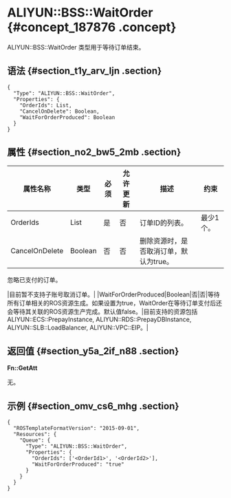 # ALIYUN::BSS::WaitOrder {#concept_187876 .concept}

ALIYUN::BSS::WaitOrder 类型用于等待订单结束。

## 语法 {#section_t1y_arv_ljn .section}

``` {#codeblock_djt_6mh_ln4 .language-json}
{
  "Type": "ALIYUN::BSS::WaitOrder",
  "Properties": {
    "OrderIds": List,
    "CancelOnDelete": Boolean,
    "WaitForOrderProduced": Boolean
  }
}
```

## 属性 {#section_no2_bw5_2mb .section}

|属性名称|类型|必须|允许更新|描述|约束|
|----|--|--|----|--|--|
|OrderIds|List|是|否|订单ID的列表。|最少1个。|
|CancelOnDelete|Boolean|否|否| 删除资源时，是否取消订单，默认为true。

 忽略已支付的订单。

 |目前暂不支持子账号取消订单。|
|WaitForOrderProduced|Boolean|否|否|等待所有订单相关的ROS资源生成。如果设置为true，WaitOrder在等待订单支付后还会等待其关联的ROS资源生产完成。默认值false。|目前支持的资源包括ALIYUN::ECS::PrepayInstance, ALIYUN::RDS::PrepayDBInstance, ALIYUN::SLB::LoadBalancer, ALIYUN::VPC::EIP。|

## 返回值 {#section_y5a_2if_n88 .section}

**Fn::GetAtt**

无。

## 示例 {#section_omv_cs6_mhg .section}

``` {#codeblock_efu_1eq_p6u .language-json}
{
  "ROSTemplateFormatVersion": "2015-09-01",
  "Resources": {
    "Queue": {
      "Type": "ALIYUN::BSS::WaitOrder",
      "Properties": {
        "OrderIds": ['<OrderId1>', '<OrderId2>'],
        "WaitForOrderProduced": "true"
      }
    }
  }
}
```

